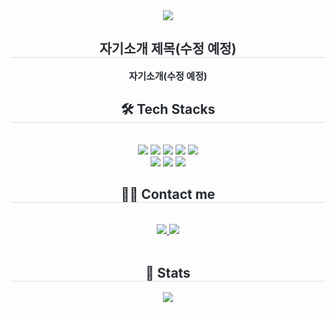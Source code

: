 <div align= "center"> 
    <img src="https://capsule-render.vercel.app/api?type=waving&color=0:6DB33F,100:007396&height=220&text=Welcome%20to%20Ahn%20Joon's%20GitHub!&fontAlign=50&fontAlignY=40&fontSize=35&fontColor=ffffff&animation=fadeIn" />
    <h2 style="border-bottom: 1px solid #d8dee4; color: #282d33;"> 자기소개 제목(수정 예정) </h2>  
    <div style="font-weight: 700; font-size: 15px; text-align: center; color: #282d33;"> 자기소개(수정 예정) </div> 
    </div>
    <div align= "center">
    <h2 style="border-bottom: 1px solid #d8dee4; color: #282d33;"> 🛠️ Tech Stacks </h2> <br> 
    <div style="margin: 0 auto; text-align: center;" align= "center"> <img src="https://img.shields.io/badge/C-A8B9CC?style=for-the-badge&logo=C&logoColor=white">
          <img src="https://img.shields.io/badge/Git-F05032?style=for-the-badge&logo=Git&logoColor=white">
          <img src="https://img.shields.io/badge/Java-007396?style=for-the-badge&logo=Java&logoColor=white">
          <img src="https://img.shields.io/badge/MariaDB-003545?style=for-the-badge&logo=MariaDB&logoColor=white">
          <img src="https://img.shields.io/badge/MySQL-4479A1?style=for-the-badge&logo=MySQL&logoColor=white">
          <br/><img src="https://img.shields.io/badge/Spring-6DB33F?style=for-the-badge&logo=Spring&logoColor=white">
          <img src="https://img.shields.io/badge/Spring%20Boot-6DB33F?style=for-the-badge&logo=Spring%20Boot&logoColor=white">
    <img src="https://img.shields.io/badge/Amazon%20AWS-232F3E?style=for-the-badge&logo=Amazon%20AWS&logoColor=white">
          </div>
    </div>
    <div align= "center">
    <h2 style="border-bottom: 1px solid #d8dee4; color: #282d33;"> 🧑‍💻 Contact me </h2> <br> 
    <div align= "center"> <a href=https://velog.io/@balayage/> <img src="https://img.shields.io/badge/Velog-20C997?style=for-the-badge&logo=Velog&logoColor=white&link=https://velog.io/@balayage/posts"> </a>
         <a href=mailto:a.joon0428@gmail.com> <img src="https://img.shields.io/badge/Gmail-EA4335?style=for-the-badge&logo=Gmail&logoColor=white&link=mailto:a.joon0428@gmail.com"> </a>
          </div>  <br> 
    <div align= "center">  </div> 
    </div>
    <div align= "center"> 
    <h2 style="border-bottom: 1px solid #d8dee4; color: #282d33;"> 🏅 Stats </h2> <div align= "center"> 
<img src="https://github-readme-stats.vercel.app/api/top-langs/?username=photojoon97&hide=html,TeX&layout=compact&bg_color=180,000000,&title_color=000000&text_color=000000" />
 </div> 
    </div>
    
